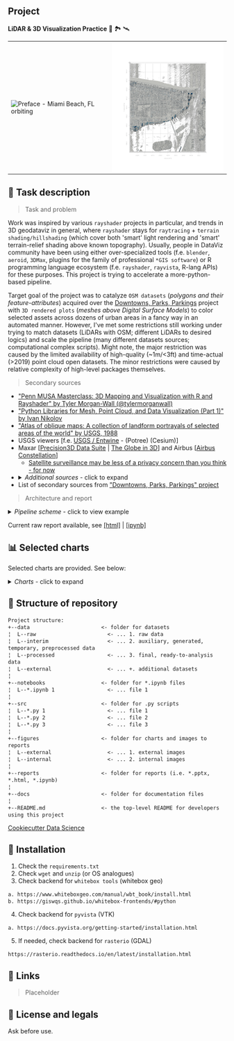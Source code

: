 ## Project
**LiDAR & 3D Visualization Practice** 🏢 🏞️ 🛰️

<table>
  <tr>
    <td>
      <img src="./figures/internal/orbiting/MIAMI FL USA_orbiting_800_36points_Shades.gif" align="center" alt="Preface - Miami Beach, FL orbiting" height="300" width="300">
    </td>
    <td>
      <img src="./figures/internal/low_resolution/MIAMI FL USA_tst1_biliniar_ortho_1600x1600.png" align="center" alt="Preface - Miami Beach, FL ortho" height="300"  width="300">
    </td>
  </tr>
</table>

## 📖 Task description
> Task and problem

Work was inspired by various `rayshader` projects in particular, and trends in 3D geodataviz in general, where `rayshader` stays for `raytracing` + `terrain shading/hillshading` (which cover both 'smart' light rendering and 'smart' terrain-relief shading above known topography). Usually, people in DataViz community have been using either over-specialized tools (f.e. `blender`, `aeroid`, `3DMax`, plugins for the family of professional  `*GIS software`) or R programming language ecosystem (f.e. `rayshader`, `rayvista`, R-lang APIs) for these purposes. This project is trying to accelerate a more-python-based pipeline.

Target goal of the project was to catalyze `OSM datasets` (_polygons and their feature-attributes_) acquired over the [Downtowns, Parks, Parkings](https://github.com/Witold1/downtowns_parks_parkings) project with `3D rendered plots` (_meshes above Digital Surface Models_) to color selected assets across dozens of urban areas in a fancy way in an automated manner. However, I've met some restrictions still working under trying to match datasets (LiDARs with OSM; different LiDARs to desired logics) and scale the pipeline (many different datasets sources; computational complex scripts). Might note, the major restriction was caused by the limited availability of high-quality (~1m/<3ft) and time-actual (>2019) point cloud open datasets. The minor restrictions were caused by relative complexity of high-level packages themselves.

> Secondary sources

* ["Penn MUSA Masterclass: 3D Mapping and Visualization with R and Rayshader" by Tyler Morgan-Wall (@tylermorganwall)](https://github.com/tylermorganwall/MusaMasterclass)
* ["Python Libraries for Mesh, Point Cloud, and Data Visualization (Part 1)" by Ivan Nikolov](https://towardsdatascience.com/python-libraries-for-mesh-and-point-cloud-visualization-part-1-daa2af36de30)
* ["Atlas of oblique maps: A collection of landform portrayals of selected areas of the world" by USGS, 1988](https://pubs.er.usgs.gov/publication/i1799)
* USGS viewers [f.e. [USGS / Entwine](https://usgs.entwine.io/) - (Potree) (Cesium)]
* Maxar \[[Precision3D Data Suite](https://www.maxar.com/products/precision3d-data-suite) | [The Globe in 3D](https://resources.maxar.com/precision3d-data-suite/the-globe-in-3d)\] and Airbus \[[Airbus Constellation](https://www.intelligence-airbusds.com/imagery/constellation/pleiades/)\]
  * [Satellite surveillance may be less of a privacy concern than you think - for now](https://www.cnet.com/science/turns-out-satellite-surveillance-only-sounds-like-a-major-privacy-concern/)
* <details>
    <summary><i>Additional sources</i> - click to expand</summary>
    <ul>
      <li><a href="https://twitter.com/search?q=%2330DayMapChallenge">"#30DayMapChallenge" project</a></li>
      <li><a href="https://www.longitude.one/">"Topography - 3D Rendered" by longitude.one</a></li>
      <li><a href="https://visualwallmaps.com/">"Shaded maps (3D, LiDAR, Terrain Shading)" by Visual Wall Maps</a></li>
      <li><a href="https://www.reddit.com/r/3Dprinting/comments/l0nnsa/printed_a_7_mile2_section_of_chicago_using_lidar/">"3D printed maps / tactile maps" project</a> and <a href="https://touch-mapper.org/en/">"Touch-Mapper" project</a></li>
      <li><a href="https://www.gregkamradt.com/gregkamradt/2020/2/29/manufacturing-3d-printing-bronze-casting">"Making Mountains - Manufacturing: 3D Printing + Bronze Casting" by Greg Kamradt</a></li>
      <li>Various Etsy stores with 3D printed/tactile/wooden maps (i.e. "Colberd", "3DCityframes" "WoodShoreWater")</li>
      <li>Various digital agencies or shops with full 3D models of cities/game assets (i.e. "TurboCG 3d models")</li>
    </ul>
  </details>
* List of secondary sources from ["Downtowns, Parks, Parkings" project](https://github.com/Witold1/downtowns_parks_parkings)

> Architecture and report

<details>
  <summary><i>Pipeline scheme</i> - click to view example</summary>
  <table>
   <tr>
      <td>
      Data flow (logic)
      </td>
   </tr>
   <tr>
      <td>
      <img src="./figures/external/pipeline_flow.png?raw=true" align="center" alt="pipeline flow (draft)" width="100%">
      </td>
   </tr>
   <tr>
      <td>
      Preprocessing logic
      </td>
   </tr>
   <tr>
      <td>
      <img src="./figures/external/preprocessing_logic.png?raw=true" align="right" alt="preprocessing_logic" width="80%">
      </td>
   </tr>
</table>
</details>

Current raw report available, see [[html]](https://htmlpreview.github.io/?https://github.com/Witold1/urban_lidar_3d_practice/blob/master/reports/Pipeline_and_results_final.html) | [[ipynb]](https://nbviewer.org/github/Witold1/urban_lidar_3d_practice/blob/master/notebooks/Pipeline_and_results_final.ipynb)

## 📊 Selected charts
Selected charts are provided. See below:

<details>
  <summary><i>Charts</i> - click to expand</summary>
  <table>
    <tr>
      <td>isometric</td>
      <td>orthographic</td>
    </tr>
    <tr>
      <td>
        <img src="./figures/internal/low_resolution/MIAMI FL USA_tst1_biliniar_isometric_1600x1600.png?raw=true" align="center" alt="Miami Beach, FL - 3D isometric  projection" width="1280"  loading="lazy">
      </td>
      <td>
        <img src="./figures/internal/low_resolution/MIAMI FL USA_tst1_biliniar_ortho_1600x1600.png?raw=true" align="center" alt="Miami Beach, FL - orthographic  projection" width="1280"  loading="lazy">
      </td>
    </tr>
      <td colspan=2>↑ <b>Miami Beach, FL.</b> <br><i>Data comes from Interactive Hurricane Impact Assessment LiDAR Project, 2007 - IHRC at FIU (also accessible via State of Florida Division of Emergency Management web cite - LiDAR and Digital Elevation Data). 1ft aerial LiDAR. Tiled Lidar point cloud. <br> <a href="http://dpanther2.ad.fiu.edu/Lidar/lidarNew.php">[Dataset Link]</a> | <a href="https://www.floridadisaster.org/dem/ITM/geographic-information-systems/lidar/">[Dataset Link alternative]</a> | <a href="https://earth.google.com/web/@25.76844988,-80.1382882,-1.03074489a,2196.79419071d,35y,-21.41258649h,57.16088617t,0r">[Satellite View]</a></td>
    <tr>
      <td>isometric</td>
      <td>orthographic</td>
    </tr>
    </tr>
    <tr>
      <td>
        <img src="./figures/internal/low_resolution/DALLAS TX USA_tst1_biliniar_isometric_1600x1600.png?raw=true" align="center" alt="Dallas - 3D isometric  projection" width="1280" loading="lazy">
      </td>
      <td>
        <img src="./figures/internal/low_resolution/DALLAS TX USA_tst1_biliniar_ortho_1600x1600.png?raw=true" align="center" alt="Dallas - top, 2D orthographic projection" width="1280" loading="lazy">
      </td>
    </tr>
      <td colspan=2>↑ <b>Dallas, TX.</b> <br><i>Data comes from USGS 2019 (Texas Pecos Dallas). Retrived via Texas Natural Resources Information System. 70cm aerial LiDAR. Tiled Compressed Lidar Point Cloud. <br> <a href="https://tnris.org/stratmap/elevation-lidar/">[Dataset Link]</a> | <a href="https://earth.google.com/web/@32.78039546,-96.80253943,130.18466209a,6552.38744079d,35y,99.34981803h,50.83566678t,0r">[Satellite View]</a></td>
    <tr>
        <td>isometric</td>
        <td>orthographic</td>
    </tr>
    <tr>
        <td>
          <img src="./figures/internal/high_resolution/bishkek_kg_isometric.png?raw=true" align="center" alt="Bishkek, Kyrgyzstan - 3D isometric  projection" width="1280" loading="lazy">
        </td>
        <td>
          <img src="./figures/internal/high_resolution/bishkek_kg_orthographic.png?raw=true" align="center" alt="Bishkek, Kyrgyzstan - top, 2D orthographic projection" width="1280" loading="lazy">
        </td>
    </tr>
      <td colspan=2>↑ <b>Bishkek city, Kyrgyzstan.</b> <br><i>Data comes from Pleiades satellites tristereo optical imagery, 2013 (retrived via OpenTopography). 0.5m satellite remote sensing photogrammetry point cloud. <br> <a href="https://portal.opentopography.org/dataspace/dataset?opentopoID=OTDS.092021.32643.1">[Dataset Link]</a> | <a href="https://earth.google.com/web/@42.88166028,74.59693291,741.7657282a,6537.5671275d,35y,172.59410643h,43.442684t,360r">[Satellite View]</a></td>
   </table>
</details>

## 📁 Structure of repository
```
Project structure:
+--data                       <- folder for datasets
¦  L--raw                       <- ... 1. raw data
¦  L--interim                   <- ... 2. auxiliary, generated, temporary, preprocessed data
¦  L--processed                 <- ... 3. final, ready-to-analysis data
¦  L--external                  <- ... +. additional datasets
¦  
+--notebooks                  <- folder for *.ipynb files
¦  L--*.ipynb 1                 <- ... file 1
¦
+--src                        <- folder for .py scripts
¦  L--*.py 1                    <- ... file 1
¦  L--*.py 2                    <- ... file 2
¦  L--*.py 3                    <- ... file 3
¦
+--figures                    <- folder for charts and images to reports
¦  L--external                  <- ... 1. external images
¦  L--internal                  <- ... 2. internal images
¦
+--reports                    <- folder for reports (i.e. *.pptx, *.html, *.ipynb)
¦
+--docs                       <- folder for documentation files
¦
+--README.md                  <- the top-level README for developers using this project
```
[Cookiecutter Data Science](https://drivendata.github.io/cookiecutter-data-science/#directory-structure)

## 🧰  Installation
1. Check the `requirements.txt`
2. Check `wget` and `unzip` (or OS analogues)
3. Check backend for `whitebox tools` (whitebox geo)
```
a. https://www.whiteboxgeo.com/manual/wbt_book/install.html
b. https://giswqs.github.io/whitebox-frontends/#python
```
4. Check backend for `pyvista` (VTK)
```
a. https://docs.pyvista.org/getting-started/installation.html
```
5. If needed, check backend for `rasterio` (GDAL)
```
https://rasterio.readthedocs.io/en/latest/installation.html
```

## 📌 Links
> Placeholder
<!--- * Feature engineering. Preprocessing. Charts [Here](https://nbviewer.org/) --->

## 🐉 License and legals
Ask before use.
